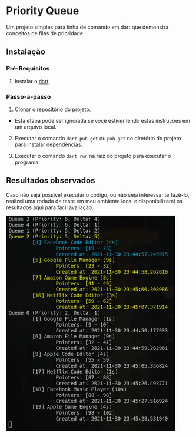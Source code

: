 # Priority Queue

Um projeto simples para linha de comando em dart que demonstra conceitos de filas de prioridade.

## Instalação

### Pré-Requisitos

1. Instalar o [dart](https://dart.dev/get-dart#install).

### Passo-a-passo

1. Clonar o [repositório](https://github.com/h80r/so-priority-queue) do projeto.
  - Esta etapa pode ser ignorada se você estiver lendo estas instruções em um arquivo local.

2. Executar o comando `dart pub get` ou `pub get` no diretório do projeto para instalar dependências.

3. Executar o comando `dart run` na raiz do projeto para executar o programa.

## Resultados observados

Caso não seja possível executar o código, ou não seja interessante fazê-lo, realizei uma rodada de teste em meu ambiente local e disponibilizarei os resultados aqui para fácil avaliação:

![resultados](./resultados.png)
